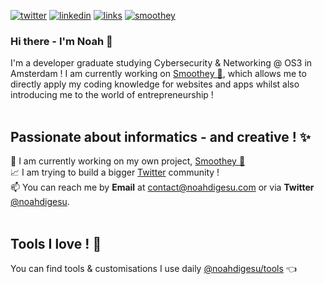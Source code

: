 [![twitter](https://img.shields.io/badge/twitter-@noahdigesu-orange)](https://www.twitter.com/noahdigesu)
[![linkedin](https://img.shields.io/badge/linkedin-@noahdigesu-orange)](https://www.linkedin.com/in/noahdigesu)
[![links](https://img.shields.io/badge/links_🔗-links.noahdigesu.com-orange)](https://www.links.noahdigesu.com)
[![smoothey](https://img.shields.io/badge/smoothey_🥤-@smootheyapp-white)](https://smoothey.app/)<br>

### Hi there - I'm Noah :wave:
I'm a developer graduate studying Cybersecurity & Networking @ OS3 in Amsterdam ! I am currently working on [Smoothey 🥤](https://smoothey.app/), which allows me to directly apply my coding knowledge for websites and apps whilst also introducing me to the world of entrepreneurship !<br><br>

## Passionate about informatics - and creative ! ✨
  🥤 I am currently working on my own project, [Smoothey 🥤](https://smoothey.app/)  
  📈 I am trying to build a bigger [Twitter](https://www.twitter.com/noahdigesu) community !  
  📫 You can reach me by **Email** at [contact@noahdigesu.com](mailto:contact@noahdigesu.com) or via **Twitter** [@noahdigesu](https://twitter.com/noahdigesu).<br><br>
  
## Tools I love ! 🤩
You can find tools & customisations I use daily [@noahdigesu/tools](https://github.com/noahdigesu/tools/) 👈
